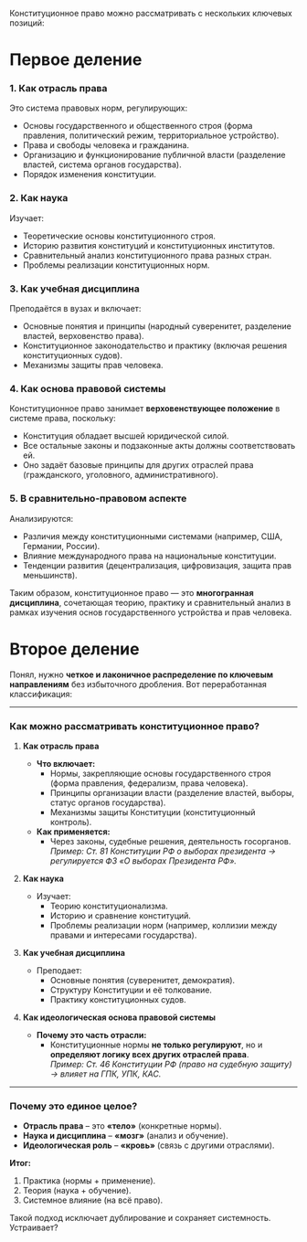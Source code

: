 Конституционное право можно рассматривать с нескольких ключевых позиций:  
# Первое деление 
### **1. Как отрасль права**  
Это система правовых норм, регулирующих:  
- Основы государственного и общественного строя (форма правления, политический режим, территориальное устройство).  
- Права и свободы человека и гражданина.  
- Организацию и функционирование публичной власти (разделение властей, система органов государства).  
- Порядок изменения конституции.  

### **2. Как наука**  
Изучает:  
- Теоретические основы конституционного строя.  
- Историю развития конституций и конституционных институтов.  
- Сравнительный анализ конституционного права разных стран.  
- Проблемы реализации конституционных норм.  

### **3. Как учебная дисциплина**  
Преподаётся в вузах и включает:  
- Основные понятия и принципы (народный суверенитет, разделение властей, верховенство права).  
- Конституционное законодательство и практику (включая решения конституционных судов).  
- Механизмы защиты прав человека.  

### **4. Как основа правовой системы**  
Конституционное право занимает **верховенствующее положение** в системе права, поскольку:  
- Конституция обладает высшей юридической силой.  
- Все остальные законы и подзаконные акты должны соответствовать ей.  
- Оно задаёт базовые принципы для других отраслей права (гражданского, уголовного, административного).  

### **5. В сравнительно-правовом аспекте**  
Анализируются:  
- Различия между конституционными системами (например, США, Германии, России).  
- Влияние международного права на национальные конституции.  
- Тенденции развития (децентрализация, цифровизация, защита прав меньшинств).  

Таким образом, конституционное право — это **многогранная дисциплина**, сочетающая теорию, практику и сравнительный анализ в рамках изучения основ государственного устройства и прав человека.


# Второе деление 
Понял, нужно **четкое и лаконичное распределение по ключевым направлениям** без избыточного дробления. Вот переработанная классификация:  

---

### **Как можно рассматривать конституционное право?**  
1. **Как отрасль права**  
   - **Что включает:**  
     - Нормы, закрепляющие основы государственного строя (форма правления, федерализм, права человека).  
     - Принципы организации власти (разделение властей, выборы, статус органов государства).  
     - Механизмы защиты Конституции (конституционный контроль).  
   - **Как применяется:**  
     - Через законы, судебные решения, деятельность госорганов.  
     *Пример: Ст. 81 Конституции РФ о выборах президента → регулируется ФЗ «О выборах Президента РФ».*  

2. **Как наука**  
   - Изучает:  
     - Теорию конституционализма.  
     - Историю и сравнение конституций.  
     - Проблемы реализации норм (например, коллизии между правами и интересами государства).  

3. **Как учебная дисциплина**  
   - Преподает:  
     - Основные понятия (суверенитет, демократия).  
     - Структуру Конституции и её толкование.  
     - Практику конституционных судов.  

4. **Как идеологическая основа правовой системы**  
   - **Почему это часть отрасли:**  
     - Конституционные нормы **не только регулируют**, но и **определяют логику всех других отраслей права**.  
     *Пример: Ст. 46 Конституции РФ (право на судебную защиту) → влияет на ГПК, УПК, КАС.*  

---

### **Почему это единое целое?**  
- **Отрасль права** – это **«тело»** (конкретные нормы).  
- **Наука и дисциплина** – **«мозг»** (анализ и обучение).  
- **Идеологическая роль** – **«кровь»** (связь с другими отраслями).  

**Итог:**  
1. Практика (нормы + применение).  
2. Теория (наука + обучение).  
3. Системное влияние (на всё право).  

Такой подход исключает дублирование и сохраняет системность. Устраивает?


